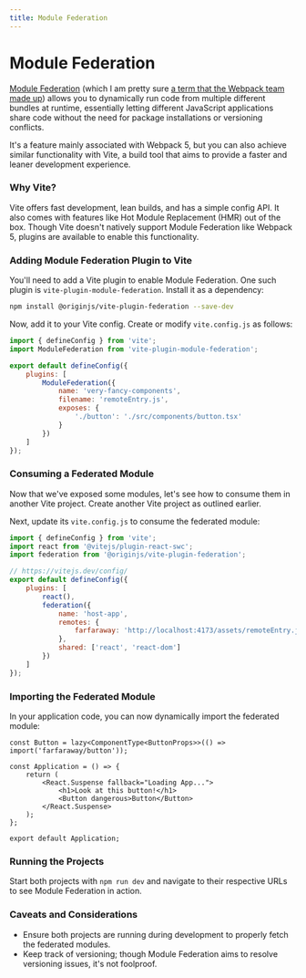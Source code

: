 ```yaml
---
title: Module Federation
---
```


# Module Federation

[Module Federation](https://github.com/module-federation) (which I am pretty sure [a term that the Webpack team made up](https://webpack.js.org/concepts/module-federation/)) allows you to dynamically run code from multiple different bundles at runtime, essentially letting different JavaScript applications share code without the need for package installations or versioning conflicts.

It's a feature mainly associated with Webpack 5, but you can also achieve similar functionality with Vite, a build tool that aims to provide a faster and leaner development experience.

### Why Vite?

Vite offers fast development, lean builds, and has a simple config API. It also comes with features like Hot Module Replacement (HMR) out of the box. Though Vite doesn't natively support Module Federation like Webpack 5, plugins are available to enable this functionality.

### Adding Module Federation Plugin to Vite

You'll need to add a Vite plugin to enable Module Federation. One such plugin is `vite-plugin-module-federation`. Install it as a dependency:

```bash
npm install @originjs/vite-plugin-federation --save-dev
```

Now, add it to your Vite config. Create or modify `vite.config.js` as follows:

```javascript
import { defineConfig } from 'vite';
import ModuleFederation from 'vite-plugin-module-federation';

export default defineConfig({
	plugins: [
		ModuleFederation({
			name: 'very-fancy-components',
			filename: 'remoteEntry.js',
			exposes: {
				'./button': './src/components/button.tsx'
			}
		})
	]
});
```

### Consuming a Federated Module

Now that we've exposed some modules, let's see how to consume them in another Vite project. Create another Vite project as outlined earlier.

Next, update its `vite.config.js` to consume the federated module:

```javascript
import { defineConfig } from 'vite';
import react from '@vitejs/plugin-react-swc';
import federation from '@originjs/vite-plugin-federation';

// https://vitejs.dev/config/
export default defineConfig({
	plugins: [
		react(),
		federation({
			name: 'host-app',
			remotes: {
				farfaraway: 'http://localhost:4173/assets/remoteEntry.js'
			},
			shared: ['react', 'react-dom']
		})
	]
});
```

### Importing the Federated Module

In your application code, you can now dynamically import the federated module:

```tsx
const Button = lazy<ComponentType<ButtonProps>>(() => import('farfaraway/button'));

const Application = () => {
	return (
		<React.Suspense fallback="Loading App...">
			<h1>Look at this button!</h1>
			<Button dangerous>Button</Button>
		</React.Suspense>
	);
};

export default Application;
```

### Running the Projects

Start both projects with `npm run dev` and navigate to their respective URLs to see Module Federation in action.

### Caveats and Considerations

- Ensure both projects are running during development to properly fetch the federated modules.
- Keep track of versioning; though Module Federation aims to resolve versioning issues, it's not foolproof.
